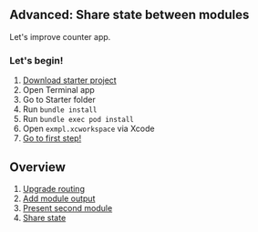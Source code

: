## Advanced: Share state between modules

Let's improve counter app.

### Let's begin!

1. [Download starter project](Project.zip)
2. Open Terminal app
3. Go to Starter folder
4. Run `bundle install`
5. Run `bundle exec pod install`
6. Open `exmpl.xcworkspace` via Xcode
7. [Go to first step!](FlowCoordinator.md)

## Overview

1. [Upgrade routing](FlowCoordinator.md)
2. [Add module output](ModuleOutput.md)
3. [Present second module](SecondModule.md)
4. [Share state](ShareState.md)
